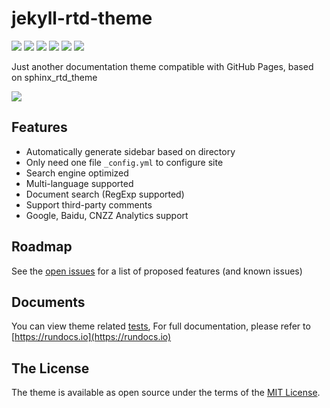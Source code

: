 # jekyll-rtd-theme
[![](https://github.com/rundocs/jekyll-rtd-theme/workflows/CI/badge.svg)][repository]
[![](https://img.shields.io/gem/v/jekyll-rtd-theme)][rubygem]
[![](https://img.shields.io/gem/dt/jekyll-rtd-theme)][rubygem]
[![](https://data.jsdelivr.com/v1/package/gh/rundocs/jekyll-rtd-theme/badge)][cdn]
[![](https://www.codefactor.io/repository/github/rundocs/jekyll-rtd-theme/badge)][codefactor]
[![](https://img.shields.io/badge/featured%20on-JekyllThemes-red.svg)](https://jekyll-themes.com)

Just another documentation theme compatible with GitHub Pages, based on sphinx_rtd_theme

![](https://user-images.githubusercontent.com/68011645/89026666-ad3a8680-d35b-11ea-9f4b-d3fe26ae12ed.png)

## Features
- Automatically generate sidebar based on directory
- Only need one file `_config.yml` to configure site
- Search engine optimized
- Multi-language supported
- Document search (RegExp supported)
- Support third-party comments
- Google, Baidu, CNZZ Analytics support

## Roadmap
See the [open issues](https://github.com/rundocs/jekyll-rtd-theme/issues) for a list of proposed features (and known issues)

## Documents
You can view theme related [tests](https://jekyll-rtd-theme.rundocs.io), For full documentation, please refer to [https://rundocs.io](https://rundocs.io)

## The License
The theme is available as open source under the terms of the [MIT License](https://github.com/rundocs/jekyll-rtd-theme/blob/master/LICENSE).


[repository]: https://github.com/rundocs/jekyll-rtd-theme
[rubygem]: https://rubygems.org/gems/jekyll-rtd-theme
[cdn]: https://cdn.jsdelivr.net/gh/rundocs/jekyll-rtd-theme/
[codefactor]: https://www.codefactor.io/repository/github/rundocs/jekyll-rtd-theme
